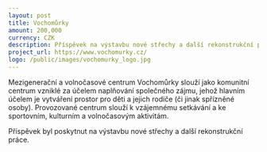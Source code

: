 ```yaml
---
layout: post
title: Vochomůrky
amount: 200,000
currency: CZK
description: Příspěvek na výstavbu nové střechy a další rekonstrukční práce
project_url: https://www.vochomurky.cz/
logo: /public/images/vochomurky_logo.jpg
---
```


Mezigenerační a volnočasové centrum Vochomůrky slouží jako komunitní centrum vzniklé za účelem naplňování společného zájmu, jehož hlavním účelem je vytváření prostor pro děti a jejich rodiče (či jinak spřízněné osoby). Provozované centrum slouží k vzájemnému setkávání a ke sportovním, kulturním a volnočasovým aktivitám.

Příspěvek byl poskytnut na výstavbu nové střechy a další rekonstrukční práce.
